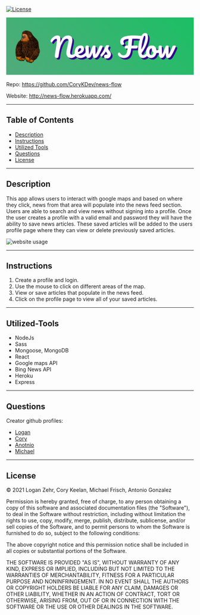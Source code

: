 
[![License](https://img.shields.io/badge/License-MIT-blue.svg)](https://opensource.org/licenses/MIT)

![News Flow title](./client/src/images/news-flow.png)

Repo: https://github.com/CoryKDev/news-flow

Website: http://news-flow.herokuapp.com/

---

## Table of Contents
* [Description](#Description)
* [Instructions](#Instructions)
* [Utilized Tools](#Utilized-Tools)
* [Questions](#Questions)
* [License](#License)

---

## Description

This app allows users to interact with google maps and based on where they click, news from that area will populate into the news feed section. Users are able to search and view news without signing into a profile. Once the user creates a profile with a valid email and password they will have the ability to save news articles. These saved articles will be added to the users profile page where they can view or delete previously saved articles. 

![website usage](./client/src/images/news-flow-screenshot.gif)


---

## Instructions

1. Create a profile and login.
2. Use the mouse to click on different areas of the map.
3. View or save articles that populate in the news feed.
4. Click on the profile page to view all of your saved articles.

---

## Utilized-Tools

* NodeJs
* Sass
* Mongoose, MongoDB
* React
* Google maps API
* Bing News API
* Heroku
* Express

---

## Questions

Creator github profiles: 

* [Logan](https://github.com/zehrl)
* [Cory](https://github.com/CoryKDev)
* [Anotnio](https://github.com/goantonioUW)
* [Michael](https://github.com/mfrisch87)

---

## License

© 2021 Logan Zehr, Cory Keelan, Michael Frisch, Antonio Gonzalez

Permission is hereby granted, free of charge, to any person obtaining a copy of this software and associated documentation files (the "Software"), to deal in the Software without restriction, including without limitation the rights to use, copy, modify, merge, publish, distribute, sublicense, and/or sell copies of the Software, and to permit persons to whom the Software is furnished to do so, subject to the following conditions:

The above copyright notice and this permission notice shall be included in all copies or substantial portions of the Software.

THE SOFTWARE IS PROVIDED "AS IS", WITHOUT WARRANTY OF ANY KIND, EXPRESS OR IMPLIED, INCLUDING BUT NOT LIMITED TO THE WARRANTIES OF MERCHANTABILITY, FITNESS FOR A PARTICULAR PURPOSE AND NONINFRINGEMENT. IN NO EVENT SHALL THE AUTHORS OR COPYRIGHT HOLDERS BE LIABLE FOR ANY CLAIM, DAMAGES OR OTHER LIABILITY, WHETHER IN AN ACTION OF CONTRACT, TORT OR OTHERWISE, ARISING FROM, OUT OF OR IN CONNECTION WITH THE SOFTWARE OR THE USE OR OTHER DEALINGS IN THE SOFTWARE.